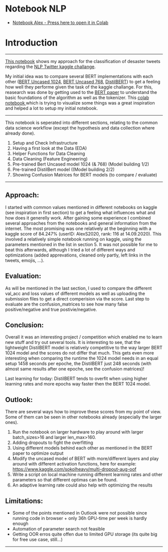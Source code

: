# Notebook NLP
* [Notebook Alex - Press here to open it in Colab](https://colab.research.google.com/github/AlexSperka/Kaggle_Challange_NLP_Disaster_Tweets/blob/master/nlp_colab_notebook_V1.ipynb)

# Introduction

---
[This notebook](https://www.kaggle.com/alexs2020/bert-1024-and-distilbert-comparison) shows my approach for the classification of desaster tweets regarding the [NLP Twitter kaggle challange]( https://www.kaggle.com/c/nlp-getting-started/overview).

My initial idea was to compare several BERT implementations with each other ([BERT Uncased 1024](https://tfhub.dev/tensorflow/bert_en_uncased_L-24_H-1024_A-16/2), [BERT Uncased 768](https://tfhub.dev/tensorflow/bert_en_uncased_L-12_H-768_A-12/2), [DistilBERT](https://huggingface.co/distilbert-base-uncased)) to get a feeling how well they performe given the task of the kaggle challange. For this, reasearch was done by getting used to the [BERT paper](https://arxiv.org/pdf/1810.04805v2.pdf) to understand the basic foundations of the algorithm as well as the tokenizer. This [colab notebook ](https://colab.research.google.com/github/jalammar/jalammar.github.io/blob/master/notebooks/bert/A_Visual_Notebook_to_Using_BERT_for_the_First_Time.ipynb#scrollTo=q1InADgf5xm2) which is trying to visualize some things was a great inspiration and helped a lot to setup my initial notebook.

---
This notebook is seperated into different sections, relating to the common data science workflow (except the hypothesis and data collection where already done). 

1.   Setup and Check Infrastructure
2.   Having a first look at the Data (EDA)
3.   Helper Functions for Data Cleaning
4.   Data Cleaning (Feature Engineering)
5.   Pre-trained Bert Uncased model 1024 (& 768) (Model building 1/2)
6.   Pre-trained DistilBert model ((Model building 2/2)
7.   Showing Confusion Matrices for BERT models (to compare / evaluate)

---


## Approach:

I started with common values mentioned in different notebooks on kaggle (see inspiration in first section) to get a feeling what influences what and how does it generelly work. After gaining some experience I combined several approaches from the notebooks and general information from the internet. The most promising was one relatively at the beginning with a kaggle score of 84.247% (userID: AlexS2020, rank: 116 at 14.09.2020). This involved a relatively simple notebook running on kaggle, using the parameters mentioned in the list in section 5. It was not possible for me to beat this afterwards, although I tried a lot of different ways and optimizations (added apprevations, cleaned only partly, left links in the tweets, emojis, ...).

## Evaluation:
As will be mentioned in the last section, I used to compare the different val_acc and loss values of different models as well as uploading the submission files to get a direct comperision via the score. Last step to evaluate are the confusion_matrices to see how many false positive/negative and true postivie/negative.

## Conclusion:
Overall it was an interesting project / competition which enabled me to learn new stuff and try out several tools. It is interesting to see, that the lightweight DistilBERT model is relatively competitive to the way larger BERT 1024 model and the scores do not differ that much. This gets even more interesting when comparing the runtime the 1024 model needs in an equal setup 1458 seconds per epoche, the DistilBERT just 248 seconds (with almost same results after one epoche, see the confusion matrices)!

Last learning for today: DistilBERT tends to overfit when using higher learning rates and more epochs way faster then the BERT 1024 model.

## Outlook:
There are several ways how to improve these scores from my point of view. Some of them can be seen in other notebooks already (especially the larger ones).

1.   Run the notebook on larger hardware to play around with larger batch_sizes>16 and larger len_max>160.
2.   Adding dropouts to fight the overfitting
3.   Using different models behind each other as mentioned in the BERT paper to optimize output
4.   Modify the uncased model of BERT with more/different layers and play around with different activation functions, here for example: https://www.kaggle.com/sokolheavy/multi-dropout-aug-oof
5.   Write a script on local machine running different learning rates and other parameters so that different optimas can be found. 
6.   An adaptive learning rate could also help with optimizing the results

## Limitations:
- Some of the points mentioned in Outlook were not possible since running code in browser + only 36h GPU-time per week is hardly enough
- Automation of parameter search not feasible
- Getting OOR erros quite offen due to limited GPU storage (its quite big for free use case, still...)

---
